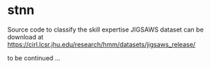 # stnn

Source code to classify the skill expertise
JIGSAWS dataset can be download at https://cirl.lcsr.jhu.edu/research/hmm/datasets/jigsaws_release/

to be continued ...
